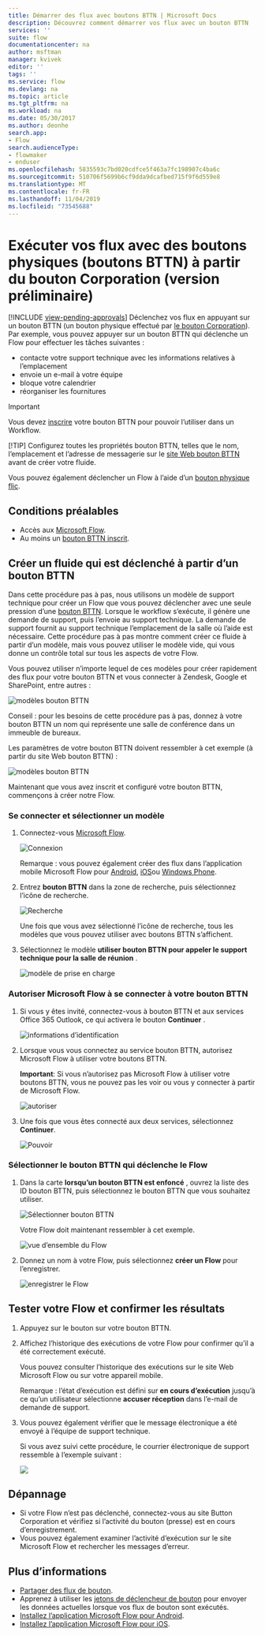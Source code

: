```yaml
---
title: Démarrer des flux avec boutons BTTN | Microsoft Docs
description: Découvrez comment démarrer vos flux avec un bouton BTTN
services: ''
suite: flow
documentationcenter: na
author: msftman
manager: kvivek
editor: ''
tags: ''
ms.service: flow
ms.devlang: na
ms.topic: article
ms.tgt_pltfrm: na
ms.workload: na
ms.date: 05/30/2017
ms.author: deonhe
search.app:
- Flow
search.audienceType:
- flowmaker
- enduser
ms.openlocfilehash: 5835593c7bd020cdfce5f463a7fc198907c4ba6c
ms.sourcegitcommit: 510706f5699b6cf9dda9dcafbed715f9f6d559e8
ms.translationtype: MT
ms.contentlocale: fr-FR
ms.lasthandoff: 11/04/2019
ms.locfileid: "73545688"
---
```

# <a name="run-your-flows-with-physical-buttons-bttns-from-the-button-corporation-preview"></a>Exécuter vos flux avec des boutons physiques (boutons BTTN) à partir du bouton Corporation (version préliminaire)
[!INCLUDE [view-pending-approvals](includes/cc-rebrand.md)]
Déclenchez vos flux en appuyant sur un bouton BTTN (un bouton physique effectué par [le bouton Corporation](https://my.bt.tn/)). Par exemple, vous pouvez appuyer sur un bouton BTTN qui déclenche un Flow pour effectuer les tâches suivantes :

* contacte votre support technique avec les informations relatives à l’emplacement
* envoie un e-mail à votre équipe
* bloque votre calendrier
* réorganiser les fournitures

> [!IMPORTANT]
> Vous devez [inscrire](https://my.bt.tn/) votre bouton BTTN pour pouvoir l’utiliser dans un Workflow.
> 
> [!TIP]
> Configurez toutes les propriétés bouton BTTN, telles que le nom, l’emplacement et l’adresse de messagerie sur le [site Web bouton BTTN](https://my.bt.tn/) avant de créer votre fluide.
> 
> 

Vous pouvez également déclencher un Flow à l’aide d’un [bouton physique flic](flic-button-flows.md).

## <a name="prerequisites"></a>Conditions préalables
* Accès aux [Microsoft Flow](https://flow.microsoft.com).
* Au moins un [bouton BTTN inscrit](https://my.bt.tn/).

## <a name="create-a-flow-thats-triggered-from-a-bttn"></a>Créer un fluide qui est déclenché à partir d’un bouton BTTN
Dans cette procédure pas à pas, nous utilisons un modèle de support technique pour créer un Flow que vous pouvez déclencher avec une seule pression d’une [bouton BTTN](https://my.bt.tn/). Lorsque le workflow s’exécute, il génère une demande de support, puis l’envoie au support technique. La demande de support fournit au support technique l’emplacement de la salle où l’aide est nécessaire. Cette procédure pas à pas montre comment créer ce fluide à partir d’un modèle, mais vous pouvez utiliser le modèle vide, qui vous donne un contrôle total sur tous les aspects de votre Flow.

Vous pouvez utiliser n’importe lequel de ces modèles pour créer rapidement des flux pour votre bouton BTTN et vous connecter à Zendesk, Google et SharePoint, entre autres :

![modèles bouton BTTN](./media/bttn-button-flows/bttn-templates.png)

Conseil : pour les besoins de cette procédure pas à pas, donnez à votre bouton BTTN un nom qui représente une salle de conférence dans un immeuble de bureaux.

Les paramètres de votre bouton BTTN doivent ressembler à cet exemple (à partir du site Web bouton BTTN) :

![modèles bouton BTTN](./media/bttn-button-flows/bttn-config.png)

Maintenant que vous avez inscrit et configuré votre bouton BTTN, commençons à créer notre Flow.

### <a name="sign-in-and-select-a-template"></a>Se connecter et sélectionner un modèle
1. Connectez-vous [Microsoft Flow](https://flow.microsoft.com).
   
    ![Connexion](./media/bttn-button-flows/sign-into-flow.png)
   
    Remarque : vous pouvez également créer des flux dans l’application mobile Microsoft Flow pour [Android](https://aka.ms/flowmobiledocsandroid), [iOS](https://aka.ms/flowmobiledocsios)ou [Windows Phone](https://aka.ms/flowmobilewindows).
2. Entrez **bouton BTTN** dans la zone de recherche, puis sélectionnez l’icône de recherche.
   
    ![Recherche](./media/bttn-button-flows/bttn-search-template.png)
   
    Une fois que vous avez sélectionné l’icône de recherche, tous les modèles que vous pouvez utiliser avec boutons BTTN s’affichent.
3. Sélectionnez le modèle **utiliser bouton BTTN pour appeler le support technique pour la salle de réunion** .
   
    ![modèle de prise en charge](./media/bttn-button-flows/bttn-select-template.png)

### <a name="authorize-microsoft-flow-to-connect-to-your-bttn"></a>Autoriser Microsoft Flow à se connecter à votre bouton BTTN
1. Si vous y êtes invité, connectez-vous à bouton BTTN et aux services Office 365 Outlook, ce qui activera le bouton **Continuer** .
   
    ![informations d’identification](./media/bttn-button-flows/bttn-provide-credentials.png)
2. Lorsque vous vous connectez au service bouton BTTN, autorisez Microsoft Flow à utiliser votre boutons BTTN.
   
    **Important**: Si vous n’autorisez pas Microsoft Flow à utiliser votre boutons BTTN, vous ne pouvez pas les voir ou vous y connecter à partir de Microsoft Flow.
   
    ![autoriser](./media/bttn-button-flows/authorize-bttn.png)
3. Une fois que vous êtes connecté aux deux services, sélectionnez **Continuer**.
   
    ![Pouvoir](./media/bttn-button-flows/continue.png)

### <a name="select-the-bttn-that-triggers-the-flow"></a>Sélectionner le bouton BTTN qui déclenche le Flow
1. Dans la carte **lorsqu’un bouton BTTN est enfoncé** , ouvrez la liste des ID bouton BTTN, puis sélectionnez le bouton BTTN que vous souhaitez utiliser.
   
    ![Sélectionner bouton BTTN](./media/bttn-button-flows/bttn-id.png)
   
    Votre Flow doit maintenant ressembler à cet exemple.
   
    ![vue d’ensemble du Flow](./media/bttn-button-flows/bttn-done.png)
2. Donnez un nom à votre Flow, puis sélectionnez **créer un Flow** pour l’enregistrer.
   
    ![enregistrer le Flow](./media/bttn-button-flows/save.png)

## <a name="test-your-flow-and-confirm-results"></a>Tester votre Flow et confirmer les résultats
1. Appuyez sur le bouton sur votre bouton BTTN.
2. Affichez l’historique des exécutions de votre Flow pour confirmer qu’il a été correctement exécuté.
   
    Vous pouvez consulter l’historique des exécutions sur le site Web Microsoft Flow ou sur votre appareil mobile.
   
    Remarque : l’état d’exécution est défini sur **en cours d’exécution** jusqu’à ce qu’un utilisateur sélectionne **accuser réception** dans l’e-mail de demande de support.
3. Vous pouvez également vérifier que le message électronique a été envoyé à l’équipe de support technique.
   
    Si vous avez suivi cette procédure, le courrier électronique de support ressemble à l’exemple suivant :
   
    ![](./media/bttn-button-flows/support-request-email.png)

## <a name="troubleshooting"></a>Dépannage
* Si votre Flow n’est pas déclenché, connectez-vous au site Button Corporation et vérifiez si l’activité du bouton (presse) est en cours d’enregistrement.
* Vous pouvez également examiner l’activité d’exécution sur le site Microsoft Flow et rechercher les messages d’erreur.

## <a name="more-information"></a>Plus d’informations
* [Partager des flux de bouton](share-buttons.md).
* Apprenez à utiliser les [jetons de déclencheur de bouton](introduction-to-button-trigger-tokens.md) pour envoyer les données actuelles lorsque vos flux de bouton sont exécutés.
* [Installez l’application Microsoft Flow pour Android](https://aka.ms/flowmobiledocsandroid).
* [Installez l’application Microsoft Flow pour iOS](https://aka.ms/flowmobiledocsios).

